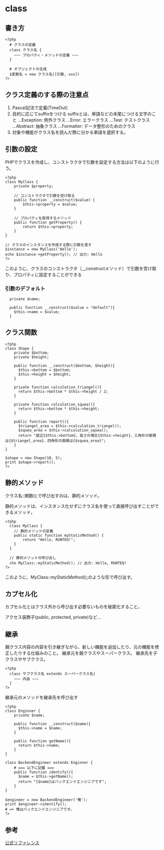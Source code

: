 # class

## 書き方
```
<?php
  # クラスの定義
  class クラス名 {
    ~~~ プロパティ・メソッドの定義 ~~~
  }

  # オブジェクトの生成
  $変数名 = new クラス名([引数, xxx])
?>
```

## クラス定義のする際の注意点

1. Pascal記法で定義(TimeOut)
1. 目的に応じてsuffixをつける
  suffixとは、単語などの末尾につける文字のこと
  ...Exception: 例外クラス
  ...Error: エラークラス
  ...Test: テストクラス
  ...Abstract: 抽象クラス
  ...Formatter: データ整形のためのクラス
1. 対象や機能がクラス名を読んだ際に分かる単語を選択する。

## 引数の設定
PHPでクラスを作成し、コンストラクタで引数を設定する方法は以下のように行う。

```
<?php
class MyClass {
    private $property;

    // コンストラクタで引数を受け取る
    public function __construct($value) {
        $this->property = $value;
    }

    // プロパティを取得するメソッド
    public function getProperty() {
        return $this->property;
    }
}

// クラスのインスタンスを作成する際に引数を渡す
$instance = new MyClass('Hello');
echo $instance->getProperty(); // 出力: Hello
?>
```

このように、クラスのコンストラクタ（__constructメソッド）で引数を受け取り、プロパティに設定することができる

### 引数のデフォルト
```
  private $name;
  
  public function __construct($value = "default"){
    $this->name = $value;
  }
```

## クラス関数
```
<?php
class Shape {
    private $bottom;
    private $height;
    
    public function __construct($bottom, $height){
      $this->bottom = $bottom;
      $this->height = $height;
    }
    
    private function calculation_triangel(){
      return $this->bottom * $this->height / 2;
    }
    
    private function calculation_squea(){
      return $this->bottom * $this->height;
    }
    
    public function report(){
      $triangel_area = $this->calculation_triangel();
      $squea_area = $this->calculation_squea();
      return "底辺{$this->bottom}、高さの場合{$this->height}、三角形の面積は{$triangel_area}、四角形の面積は{$squea_area}";
    }
}

$shape = new Shape(10, 5);
print $shape->report();
?>
```

## 静的メソッド

クラス名::関数();で呼び出すのは、静的メソッド。

静的メソッドは、インスタンス化せずにクラス名を使って直接呼び出すことができるメソッド。
```
<?php
  class MyClass {
    // 静的メソッドの定義
    public static function myStaticMethod() {
        return "Hello, RUNTEQ!";
    }
  }

  // 静的メソッドの呼び出し
  cho MyClass::myStaticMethod(); // 出力: Hello, RUNTEQ!
?>
```
このように、MyClass::myStaticMethod();のような形で呼び出す。

## カプセル化
カプセル化とはクラス外から呼び出す必要ないものを秘匿化すること。

アクセス装飾子(public, protected, private)など...

## 継承
親クラス内容の内容を引き継ぎながら、新しい機能を追加したり、元の機能を修正したりする仕組みのこと。
継承元を親クラスやスーパークラス。
継承先を子クラスやサブクラス。

```
<?php
  class サブクラス名 extends スーパークラス名{
    ~~~ 内容 ~~~
  }
?>
```

継承元のメソッドを継承先を呼び出す
```
<?php
class Enginner {
    private $name;
    
    public function __construct($name){
      $this->name = $name;
    }
    
    public function getName(){
      return $this->name;
    }
}

class BackendEngineer extends Enginner {
    # === 以下に記載 ===
    public function identify(){
      $name = $this->getName();
      return "{$name}はバックエンドエンジニアです";
    }
}

$engineer = new BackendEngineer('俺');
print $engineer->identify();
# => 俺はバックエンドエンジニアです。
?>

```


## 参考
[公式リファレンス](https://www.php.net/manual/ja/language.oop5.php)